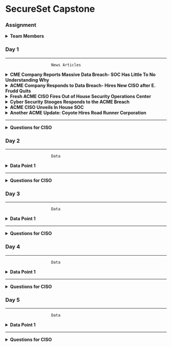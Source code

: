 # SecureSet Capstone

### Assignment
 

<details><summary><strong>Team Members</strong></summary>
<ul>
  <li>Ryan Dozier</li>
  <li>Dillon Costlow</li>
  <li>Matthew Fournier</li>
  <li>Andrew Galvin</li>
  <li>Alexander White</li>
  <li>Zork The Bork</li>
</ul>
</details>


### Day 1
---
						News Articles
                                                
<details><summary><strong>CME Company Reports Massive Data Breach- SOC Has Little To No Understanding Why</strong></summary>
  <span>Date: 12/1/19</span>
  <p>Acme company, a medium sized manufacturing firm from Colorado Springs, announced today that they had been the victim of a large data breach.  The company is a manufacturer of smart phone cases- and has many first to market contracts with various manufacturers of devices (Apple, Samsung, HTC, etc.) Due to their business model, it is imperative that they have a tight knit security stance.  The company holds some of these device manufacturers intellectual property on new phone models- including size, buttons, camera placement and more. We can all see why this is important to secure so that imitator cases, or even devices don’t get released on market first. Unfortunately for ACME, it looks like the 3rd party SOC has dropped the ball completely. Hackerman News has tried to glean as much information as possible- but neither the SOC or Company were willing to comment on the nature of the data loss- nor in a position to with the information they had.    Hackerman News will be the first to update you on the cause of the data loss, as well as any changes the company plans to make.</p>
</details>

<details><summary><strong>ACME Company Responds to Data Breach- Hires New CISO after E. Frudd Quits</strong></summary>
  <span>Date: 12/3/19</span>
  <p>ACME company has been through the ringer, and the news won’t let up this week.  In a shocking move, Elmer Fudd, the former CISO quit suddenly after the breach was discovered.  When asked to comment- an unnamed source said “It could have been because of his gross level of negligence, to the point of warranting impending litigation.” To their credit the company responded, and hired a new CISO within a few days.  Wiley E Coyote has a proven track record of success- often during stress, and many high esteemed industry insiders have even hailed him as a “genius.” When asked to comment, he simply said: “I will make changes immediately to bring the company to the standards of myself, and  our industry partners.”  Hopefully this fresh mind will prove himself to the industry, and his customers alike.  The company depends on it. Hackerman News will continue to report as this story evolves. </p>
</details>

<details><summary><strong>Fresh ACME CISO Fires Out of House Security Operations Center</strong></summary>
  <span>Date: 12/6/19</span>
  <p>In another exclusive article we delve into ACME’s recent data breach, and a solution the new CISO has posed .  The new ACME CISO, Wiley E Coyote, fired the outsourced security company: Cyber Security Stooges.  Maybe as their namesake suggests- they don’t take their job as seriously as they should.  The company was the single point of failure for the breach, and directly managed by E. Frudd. The now disgraced CISO, Frudd was not available to comment on the recent breach. Although unwilling to comment on the cause of managerial failure, and lack of a swift response, Coyote said “While I regret the decisions made by my predecessor, I am not willing to comment on any reasons he may have left, or the cause of the breach.  While it’s unfortunate we stopped doing business with Cyber Security Stooges, we are currently looking into a way to immediately implement an appropriate in house Security Operations Center.”  Hopefully the solution is found quickly, otherwise the confidence of many of ACME’s partners is at stake.  </p>
</details>

<details><summary><strong>Cyber Security Stooges Responds to the ACME Breach</strong></summary>
  <span>Date: 12/7/19</span>
  <p>We have a unique take on the ACME crisis this week, provided to us by the SOC who had ACME as an account. Cyber Security Stooges are a small, but growing Security Operations Center who had ACME as one of their accounts for 3 years. They immediately reached out after our article, and asked that we explain their side, so of course we obliged.  When asked about their name Moe jokes “We do take Cyber Security very seriously, but our names are Moe, Larry, and Curley, so it fit!” They explained “This was as far as we were able to investigate- a zero day vulnerability. We shouldn’t be under any scrutiny, there was nothing we could do.” Larry spoke positively of Frudd, saying “I always thought he had his head on straight for security. The plans we implemented seemed to be fault-proof, so we had little communication with him.”  While Larry’s statement gives a bit more of a complete picture of the state of their security model, the idea of “fault proof” security with “little communication” gives us reason for concern.  It looks like we’ll see in the incoming few days how this all pans out. Coyote has been more than transparent with media, and Hackerman News is excited to see what changes are implemented.</p>
</details>

<details><summary><strong>ACME CISO Unveils In House SOC</strong></summary>
  <span>Date: 12/11/19</span>
  <p>In a busy news cycle surrounding the ACME breach, Hackerman News is eager to announce that today ACME CISO, Wiley E Coyote, has announced the creation an in house Security Operations Center.  He said that is was a multifaceted organization, minimizing one point of failure. “We have a security team in place working on a system that will allow us to conduct business with high levels of confidence in our security.”  We hope that the new team will settle into their roles quickly, and continue to report on the nature of the breach, as well as the future of the company.  ACME has to prove themselves in the next few weeks- the public, as well as industry partners are demanding it. </p>
</details>

<details><summary><strong>Another ACME Update: Coyote Hires Road Runner Corporation</strong></summary>
  <span>Date: 12/11/19</span>
  <p>In another up to the minute update, ACME announced that it would also be working with Road Runner Corporation, a well known consulting group.  The consulting group is known to be efficient, especially working under pressure, which highlights Coyote’s strengths.  Coyote announced “The ability to use Road Runner Corp. as a consultant will benefit our SOC greatly.”  Their per diem rates make it so that problems are still able to be tackled in a cost effective way- while being able to use them as little as an organization needs.  Hackerman news is excited to see how ACME’s Buford T. Justice SOC, coupled with the consulting of Road Runner corporation handles this breach.  Hopefully they show the company the direction it needs desperately right now. </p>
</details>

---

<details><summary><strong>Questions for CISO</strong></summary>
<ol>
  <li><strong>What specific info was exfiltrated?</strong>
    <p>They are not sure what was exfiltrated and would like for us to find out.</p></li>
</ol> 
</details>

### Day 2
---
						Data

<details><summary><strong>Data Point 1</strong></summary>
  <span>Date: Today</span>
  <p>Content of Data Point 1</p>
</details>

---

<details><summary><strong>Questions for CISO</strong></summary>
<ol>
  <li><strong>What specific info was exfiltrated?</strong>
    <p>They are not sure what was exfiltrated and would like for us to find out.</p></li>
</ol> 
</details>

### Day 3
---
						Data

<details><summary><strong>Data Point 1</strong></summary>
  <span>Date: Today</span>
  <p>Content of Data Point 1</p>
</details>

---

<details><summary><strong>Questions for CISO</strong></summary>
<ol>
  <li><strong>What specific info was exfiltrated?</strong>
    <p>They are not sure what was exfiltrated and would like for us to find out.</p></li>
</ol> 
</details>

### Day 4
---
						Data

<details><summary><strong>Data Point 1</strong></summary>
  <span>Date: Today</span>
  <p>Content of Data Point 1</p>
</details>

---

<details><summary><strong>Questions for CISO</strong></summary>
<ol>
  <li><strong>What specific info was exfiltrated?</strong>
    <p>They are not sure what was exfiltrated and would like for us to find out.</p></li>
</ol> 
</details>

### Day 5
---
						Data

<details><summary><strong>Data Point 1</strong></summary>
  <span>Date: Today</span>
  <p>Content of Data Point 1</p>
</details>

---

<details><summary><strong>Questions for CISO</strong></summary>
<ol>
  <li><strong>What specific info was exfiltrated?</strong>
    <p>They are not sure what was exfiltrated and would like for us to find out.</p></li>
</ol> 
</details>

